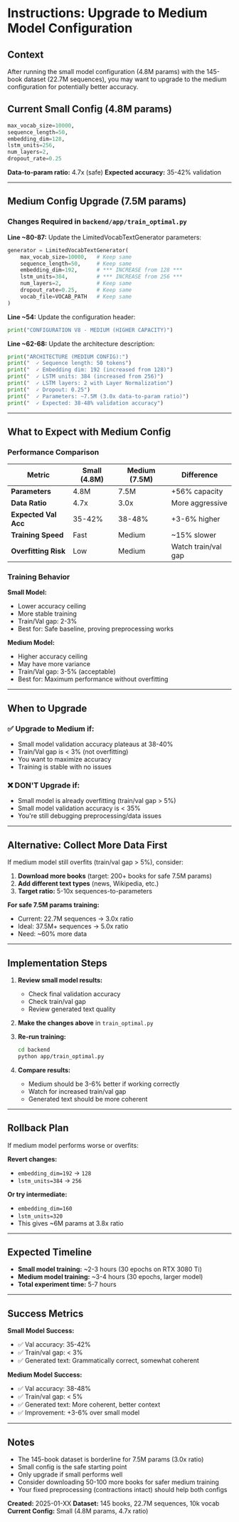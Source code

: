# Instructions: Upgrade to Medium Model Configuration

## Context
After running the small model configuration (4.8M params) with the 145-book dataset (22.7M sequences), you may want to upgrade to the medium configuration for potentially better accuracy.

## Current Small Config (4.8M params)
```python
max_vocab_size=10000,
sequence_length=50,
embedding_dim=128,
lstm_units=256,
num_layers=2,
dropout_rate=0.25
```

**Data-to-param ratio:** 4.7x (safe)
**Expected accuracy:** 35-42% validation

---

## Medium Config Upgrade (7.5M params)

### Changes Required in `backend/app/train_optimal.py`

**Line ~80-87:** Update the LimitedVocabTextGenerator parameters:

```python
generator = LimitedVocabTextGenerator(
    max_vocab_size=10000,   # Keep same
    sequence_length=50,     # Keep same
    embedding_dim=192,      # *** INCREASE from 128 ***
    lstm_units=384,         # *** INCREASE from 256 ***
    num_layers=2,           # Keep same
    dropout_rate=0.25,      # Keep same
    vocab_file=VOCAB_PATH   # Keep same
)
```

**Line ~54:** Update the configuration header:
```python
print("CONFIGURATION V8 - MEDIUM (HIGHER CAPACITY)")
```

**Line ~62-68:** Update the architecture description:
```python
print("ARCHITECTURE (MEDIUM CONFIG):")
print("  ✓ Sequence length: 50 tokens")
print("  ✓ Embedding dim: 192 (increased from 128)")
print("  ✓ LSTM units: 384 (increased from 256)")
print("  ✓ LSTM layers: 2 with Layer Normalization")
print("  ✓ Dropout: 0.25")
print("  ✓ Parameters: ~7.5M (3.0x data-to-param ratio)")
print("  ✓ Expected: 38-48% validation accuracy")
```

---

## What to Expect with Medium Config

### Performance Comparison

| Metric | Small (4.8M) | Medium (7.5M) | Difference |
|--------|--------------|---------------|------------|
| **Parameters** | 4.8M | 7.5M | +56% capacity |
| **Data Ratio** | 4.7x | 3.0x | More aggressive |
| **Expected Val Acc** | 35-42% | 38-48% | +3-6% higher |
| **Training Speed** | Fast | Medium | ~15% slower |
| **Overfitting Risk** | Low | Medium | Watch train/val gap |

### Training Behavior

**Small Model:**
- Lower accuracy ceiling
- More stable training
- Train/Val gap: 2-3%
- Best for: Safe baseline, proving preprocessing works

**Medium Model:**
- Higher accuracy ceiling
- May have more variance
- Train/Val gap: 3-5% (acceptable)
- Best for: Maximum performance without overfitting

---

## When to Upgrade

### ✅ Upgrade to Medium if:
- Small model validation accuracy plateaus at 38-40%
- Train/Val gap is < 3% (not overfitting)
- You want to maximize accuracy
- Training is stable with no issues

### ❌ DON'T Upgrade if:
- Small model is already overfitting (train/val gap > 5%)
- Small model validation accuracy is < 35%
- You're still debugging preprocessing/data issues

---

## Alternative: Collect More Data First

If medium model still overfits (train/val gap > 5%), consider:

1. **Download more books** (target: 200+ books for safe 7.5M params)
2. **Add different text types** (news, Wikipedia, etc.)
3. **Target ratio:** 5-10x sequences-to-parameters

**For safe 7.5M params training:**
- Current: 22.7M sequences → 3.0x ratio
- Ideal: 37.5M+ sequences → 5.0x ratio
- Need: ~60% more data

---

## Implementation Steps

1. **Review small model results:**
   - Check final validation accuracy
   - Check train/val gap
   - Review generated text quality

2. **Make the changes above** in `train_optimal.py`

3. **Re-run training:**
   ```bash
   cd backend
   python app/train_optimal.py
   ```

4. **Compare results:**
   - Medium should be 3-6% better if working correctly
   - Watch for increased train/val gap
   - Generated text should be more coherent

---

## Rollback Plan

If medium model performs worse or overfits:

**Revert changes:**
- `embedding_dim=192` → `128`
- `lstm_units=384` → `256`

**Or try intermediate:**
- `embedding_dim=160`
- `lstm_units=320`
- This gives ~6M params at 3.8x ratio

---

## Expected Timeline

- **Small model training:** ~2-3 hours (30 epochs on RTX 3080 Ti)
- **Medium model training:** ~3-4 hours (30 epochs, larger model)
- **Total experiment time:** 5-7 hours

---

## Success Metrics

**Small Model Success:**
- ✅ Val accuracy: 35-42%
- ✅ Train/val gap: < 3%
- ✅ Generated text: Grammatically correct, somewhat coherent

**Medium Model Success:**
- ✅ Val accuracy: 38-48%
- ✅ Train/val gap: < 5%
- ✅ Generated text: More coherent, better context
- ✅ Improvement: +3-6% over small model

---

## Notes

- The 145-book dataset is borderline for 7.5M params (3.0x ratio)
- Small config is the safe starting point
- Only upgrade if small performs well
- Consider downloading 50-100 more books for safer medium training
- Your fixed preprocessing (contractions intact) should help both configs

**Created:** 2025-01-XX
**Dataset:** 145 books, 22.7M sequences, 10k vocab
**Current Config:** Small (4.8M params, 4.7x ratio)
